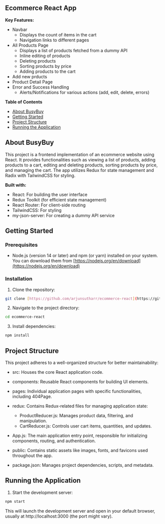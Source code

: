 ## Ecommerce React App

**Key Features:**

- Navbar
  - Displays the count of items in the cart
  - Navigation links to different pages
- All Products Page
  - Displays a list of products fetched from a dummy API
  - Inline editing of products
  - Deleting products
  - Sorting products by price
  - Adding products to the cart
- Add new prducts
- Product Detail Page
- Error and Success Handling
  - Alerts/Notifications for various actions (add, edit, delete, errors)

**Table of Contents**

- [About BusyBuy](#about-busybuy)
- [Getting Started](#getting-started)
- [Project Structure](#project-structure)
- [Running the Application](#running-the-application)

## About BusyBuy

This project is a frontend implementation of an ecommerce website using React. It provides functionalities such as viewing a list of products, adding products to a cart, editing and deleting products, sorting products by price, and managing the cart. The app utilizes Redux for state management and Radix with TailwindCSS for styling.

**Built with:**

- React: For building the user interface
- Redux Toolkit (for efficient state management)
- React Router: For client-side routing
- TailwindCSS: For styling
- my-json-server: For creating a dummy API service

## Getting Started

### Prerequisites

- Node.js (version 14 or later) and npm (or yarn) installed on your system. You can download them from [https://nodejs.org/en/download](https://nodejs.org/en/download)

### Installation

1. Clone the repository:

```bash
git clone [https://github.com/arjunsutharr/ecommerce-react](https://github.com/arjunsutharr/ecommerce-react)
```

2. Navigate to the project directory:

```bash
cd ecommerce-react
```

3. Install dependencies:

```bash
npm install
```

## Project Structure

This project adheres to a well-organized structure for better maintainability:

- src: Houses the core React application code.
- components: Reusable React components for building UI elements.
- pages: Individual application pages with specific functionalities, including 404Page.
- redux: Contains Redux-related files for managing application state:

  - ProductReducer.js: Manages product data, filtering, and manipulation.
  - CartReducer.js: Controls user cart items, quantities, and updates.

- App.js: The main application entry point, responsible for initializing components, routing, and authentication.
- public: Contains static assets like images, fonts, and favicons used throughout the app.
- package.json: Manages project dependencies, scripts, and metadata.

## Running the Application

1. Start the development server:

```bash
npm start
```

This will launch the development server and open in your default browser, usually at http://localhost:3000 (the port might vary).

